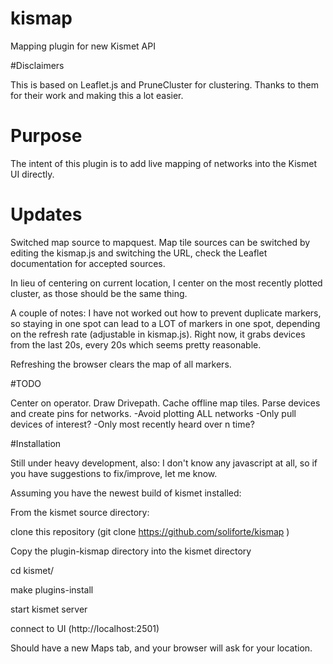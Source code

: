 # kismap
Mapping plugin for new Kismet API

#Disclaimers

This is based on Leaflet.js and PruneCluster for clustering.
Thanks to them for their work and making this a lot easier.

# Purpose

The intent of this plugin is to add live mapping of networks into the Kismet UI directly.

# Updates

Switched map source to mapquest. Map tile sources can be switched by editing the kismap.js and switching the URL, check the Leaflet documentation for accepted sources.

In lieu of centering on current location, I center on the most recently plotted cluster, as those should be the same thing.

A couple of notes: I have not worked out how to prevent duplicate markers, so staying in one spot can lead to a LOT of markers in one spot, depending on the refresh rate (adjustable in kismap.js). Right now, it grabs devices from the last 20s, every 20s which seems pretty reasonable.

Refreshing the browser clears the map of all markers.

#TODO

Center on operator.
Draw Drivepath.
Cache offline map tiles.
Parse devices and create pins for networks.
  -Avoid plotting ALL networks
  -Only pull devices of interest?
  -Only most recently heard over n time?

#Installation

Still under heavy development, also: I don't know any javascript at all, so if you have suggestions to fix/improve, let me know.

Assuming you have the newest build of kismet installed:

   From the kismet source directory:

   clone this repository (git clone https://github.com/soliforte/kismap )

   Copy the plugin-kismap directory into the kismet directory

   cd kismet/

   make plugins-install

   start kismet server

   connect to UI (http://localhost:2501)

   Should have a new Maps tab, and your browser will ask for your location.
